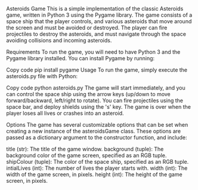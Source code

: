 Asteroids Game
This is a simple implementation of the classic Asteroids game, written in Python 3 using the Pygame library. The game consists of a space ship that the player controls, and various asteroids that move around the screen and must be avoided or destroyed. The player can fire projectiles to destroy the asteroids, and must navigate through the space avoiding collisions and incoming asteroids.

Requirements
To run the game, you will need to have Python 3 and the Pygame library installed. You can install Pygame by running:

Copy code
pip install pygame
Usage
To run the game, simply execute the asteroids.py file with Python:

Copy code
python asteroids.py
The game will start immediately, and you can control the space ship using the arrow keys (up/down to move forward/backward, left/right to rotate). You can fire projectiles using the space bar, and deploy shields using the 's' key. The game is over when the player loses all lives or crashes into an asteroid.

Options
The game has several customizable options that can be set when creating a new instance of the asteroidsGame class. These options are passed as a dictionary argument to the constructor function, and include:

title (str): The title of the game window.
background (tuple): The background color of the game screen, specified as an RGB tuple.
shipColour (tuple): The color of the space ship, specified as an RGB tuple.
intialLives (int): The number of lives the player starts with.
width (int): The width of the game screen, in pixels.
height (int): The height of the game screen, in pixels.
